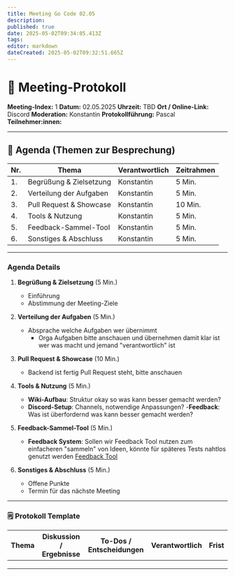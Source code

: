 ```yaml
---
title: Meeting Go Code 02.05
description: 
published: true
date: 2025-05-02T09:34:05.413Z
tags: 
editor: markdown
dateCreated: 2025-05-02T09:32:51.665Z
---
```


# 📝 **Meeting-Protokoll**

**Meeting-Index:**  1
**Datum:**  02.05.2025
**Uhrzeit:**  TBD
**Ort / Online-Link:**  Discord
**Moderation:**  Konstantin
**Protokollführung:**  Pascal
**Teilnehmer:innen:**  

---

## 📌 **Agenda (Themen zur Besprechung)**

| Nr. | Thema                             | Verantwortlich | Zeitrahmen |
|-----|-----------------------------------|----------------|------------|
| 1.  | Begrüßung & Zielsetzung           |  Konstantin    | 5 Min.     |
| 2.  | Verteilung der Aufgaben           |  Konstantin    | 5 Min.    |
| 3.  | Pull Request & Showcase           |  Konstantin    | 10 Min.    |
| 4.  | Tools & Nutzung                   |  Konstantin    | 5 Min.    |
| 5.  | Feedback-Sammel-Tool              |  Konstantin    | 5 Min.    |
| 6.  | Sonstiges & Abschluss             |  Konstantin    | 5 Min.     |

---
### Agenda Details

1. **Begrüßung & Zielsetzung** (5 Min.)  
   - Einführung  
   - Abstimmung der Meeting-Ziele  

2. **Verteilung der Aufgaben** (5 Min.)  
   - Absprache welche Aufgaben wer übernimmt
	 - Orga Aufgaben bitte anschauen und übernehmen damit klar ist wer was macht und jemand "verantwortlich" ist

3. **Pull Request & Showcase** (10 Min.)  
   - Backend ist fertig Pull Request steht, bitte anschauen 


4. **Tools & Nutzung** (5 Min.)  
   - **Wiki-Aufbau**: Struktur okay so was kann besser gemacht werden?
   - **Discord-Setup**: Channels, notwendige Anpassungen?
		-**Feedback**: Was ist überfordernd was kann besser gemacht werden?
 
5. **Feedback-Sammel-Tool** (5 Min.)  
   - **Feedback System**: Sollen wir Feedback Tool nutzen zum einfacheren "sammeln" von Ideen, könnte für späteres Tests nahtlos genutzt werden  [Feedback Tool](https://preview--vision-board-flow.lovable.app/)



6. **Sonstiges & Abschluss** (5 Min.)  
   - Offene Punkte  
   - Termin für das nächste Meeting  



---

### 🗒️ **Protokoll Template**

| Thema                          | Diskussion / Ergebnisse | To-Dos / Entscheidungen | Verantwortlich | Frist |
|--------------------------------|-------------------------|--------------------------|----------------|-------|
|                                |                         |                          |                |       |
|                                |                         |                          |                |       |
|                                |                         |                          |                |       |
